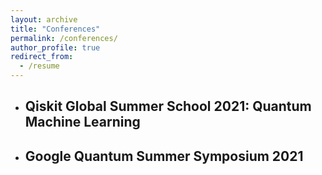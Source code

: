 ```yaml
---
layout: archive
title: "Conferences"
permalink: /conferences/
author_profile: true
redirect_from:
  - /resume
---
```


- ## Qiskit Global Summer School 2021: Quantum Machine Learning

- ## Google Quantum Summer Symposium 2021



